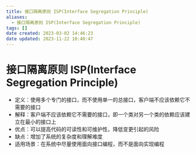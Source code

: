 ```yaml
---
title: 接口隔离原则 ISP(Interface Segregation Principle)
aliases:
  - 接口隔离原则 ISP(Interface Segregation Principle)
tags: []
date created: 2023-03-02 14:46:23
date updated: 2023-11-22 10:40:47
---
```


# 接口隔离原则 ISP(Interface Segregation Principle)

- 定义：使用多个专门的接口，而不使用单一的总接口，客户端不应该依赖它不需要的接口
- 解释：客户端不应该依赖它不需要的接口，即一个类对另一个类的依赖应该建立在最小的接口上
- 优点：可以提高代码的可读性和可维护性，降低变更引起的风险
- 缺点：增加了系统的复杂度和理解难度
- 适用场景：在系统中尽量使用面向接口编程，而不是面向实现编程
